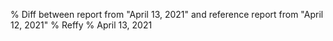% Diff between report from "April 13, 2021" and reference report from "April 12, 2021"
% Reffy
% April 13, 2021

